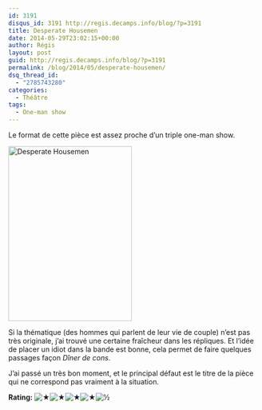 ```yaml
---
id: 3191
disqus_id: 3191 http://regis.decamps.info/blog/?p=3191
title: Desperate Housemen
date: 2014-05-29T23:02:15+00:00
author: Régis
layout: post
guid: http://regis.decamps.info/blog/?p=3191
permalink: /blog/2014/05/desperate-housemen/
dsq_thread_id:
  - "2785743280"
categories:
  - Théâtre
tags:
  - One-man show
---
```

Le format de cette pièce est assez proche d’un triple one-man show.

[<img src="http://regis.decamps.info/blog/wp-content/uploads/2014/06/version-site-housemen-247x350.jpg" alt="Desperate Housemen" width="247" height="350" class="alignright size-medium wp-image-3192" srcset="http://regis.decamps.info/blog/wp-content/uploads/2014/06/version-site-housemen-247x350.jpg 247w, http://regis.decamps.info/blog/wp-content/uploads/2014/06/version-site-housemen-725x1024.jpg 725w, http://regis.decamps.info/blog/wp-content/uploads/2014/06/version-site-housemen-212x300.jpg 212w, http://regis.decamps.info/blog/wp-content/uploads/2014/06/version-site-housemen.jpg 1000w" sizes="(max-width: 247px) 100vw, 247px" />](http://regis.decamps.info/blog/wp-content/uploads/2014/06/version-site-housemen.jpg)

Si la thématique (des hommes qui parlent de leur vie de couple) n’est pas très originale, j’ai trouvé une certaine fraîcheur dans les répliques. Et l’idée de placer un idiot dans la bande est bonne, cela permet de faire quelques passages façon _Dîner de cons_.

J’ai passé un très bon moment, et le principal défaut est le titre de la pièce qui ne correspond pas vraiment à la situation.

**Rating:** ![&#9733;](http://regis.decamps.info/blog/wp-content/plugins/xavins-review-ratings/default/star.png "4.5/5")![&#9733;](http://regis.decamps.info/blog/wp-content/plugins/xavins-review-ratings/default/star.png "4.5/5")![&#9733;](http://regis.decamps.info/blog/wp-content/plugins/xavins-review-ratings/default/star.png "4.5/5")![&#9733;](http://regis.decamps.info/blog/wp-content/plugins/xavins-review-ratings/default/star.png "4.5/5")![&frac12;](http://regis.decamps.info/blog/wp-content/plugins/xavins-review-ratings/default/half_star.png "4.5/5") 
